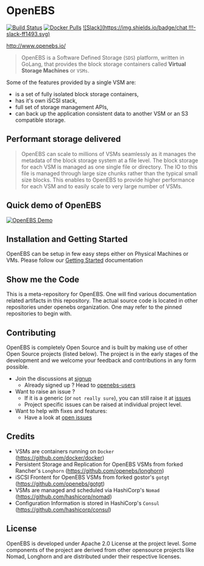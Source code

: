 # OpenEBS

[![Build Status](https://travis-ci.org/openebs/jiva.svg?branch=master)](https://travis-ci.org/openebs/jiva)
[![Docker Pulls](https://img.shields.io/docker/pulls/openebs/jiva.svg)](https://hub.docker.com/r/openebs/jiva/)
[![Slack](https://img.shields.io/badge/chat !!!-slack-ff1493.svg)]( https://openebsslacksignup.herokuapp.com/)

http://www.openebs.io/

> OpenEBS is a Software Defined Storage (`SDS`) platform, written in GoLang, that provides the block storage 
containers called **Virtual Storage Machines** or `VSMs`. 

Some of the features provided by a single VSM are:

- is a set of fully isolated block storage containers,
- has it's own iSCSI stack, 
- full set of storage management APIs,
- can back up the application consistent data to another VSM or an S3 compatible storage.

## Performant storage delivered

> OpenEBS can scale to millions of VSMs seamlessly as it manages the metadata of the block storage system at 
a file level. The block storage for each VSM is managed as one single file or directory. The IO to this file
is managed through large size chunks rather than the typical small size blocks. This enables to OpenEBS to 
provide higher performance for each VSM and to easily scale to very large number of VSMs. 

## Quick demo of OpenEBS 

[![OpenEBS Demo](https://s7.postimg.org/adw357irf/openebs_demo_png.png)](https://www.youtube.com/watch?v=jeeWIFiC5LQ)

## Installation and Getting Started

OpenEBS can be setup in few easy steps either on Physical Machines or VMs. 
Please follow our [Getting Started](docs/getting-started.md) documentation 

## Show me the Code

This is a meta-repository for OpenEBS. One will find various documentation related artifacts
in this repository. The actual source code is located in other repositories under openebs 
organization. One may refer to the pinned repositories to begin with.

## Contributing

OpenEBS is completely Open Source and is built by making use of other Open Source projects (listed below). 
The project is in the early stages of the development and we welcome your feedback and contributions in any 
form possible.

- Join the discussions at [signup](https://openebsslacksignup.herokuapp.com/)
  - Already signed up ? Head to [openebs-users](https://openebs-community.slack.com/messages/openebs-users/)
- Want to raise an issue ?
  - If it is a generic (or `not really sure`), you can still raise it at [issues](https://github.com/openebs/openebs/issues)
  - Project specific issues can be raised at individual project level.
- Want to help with fixes and features:
  - Have a look at [open issues](https://github.com/issues?q=user%3Aopenebs+is%3Aopen)

## Credits

- VSMs are containers running on `Docker` (https://github.com/docker/docker)
- Persistent Storage and Replication for OpenEBS VSMs from forked Rancher's `Longhorn` (https://github.com/openebs/longhorn)
- iSCSI Frontent for OpenEBS VSMs from forked gostor's `gotgt` (https://github.com/openebs/gotgt)
- VSMs are managed and scheduled via HashiCorp's `Nomad` (https://github.com/hashicorp/nomad)
- Configuration Information is stored in HashiCorp's `Consul` (https://github.com/hashicorp/consul)

## License

OpenEBS is developed under Apache 2.0 License at the project level. 
Some components of the project are derived from other opensource projects like Nomad, Longhorn 
and are distributed under their respective licenses. 
